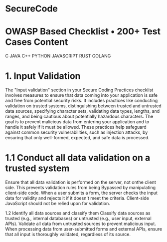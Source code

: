 # SecureCode
# OWASP Based Checklist  • 200+ Test Cases  Content  
C JAVA  C++  PYTHON  JAVASCRIPT  RUST  GOLANG

# 1. Input Validation
 The "Input validation" section in your Secure Coding Practices checklist involves measures to ensure that data coming into your application is safe and free from potential security 
 risks. It includes practices like conducting validation on trusted systems, distinguishing between trusted and untrusted data sources, specifying character sets, validating data types, 
 lengths, and ranges, and being cautious about potentially hazardous characters. The goal is to prevent malicious data from entering your application and to handle it safely if it must be 
 allowed. These practices help safeguard against common security vulnerabilities, such as injection attacks, by ensuring that only well-formed, expected, and safe data is processed.

# 1.1 Conduct all data validation on a trusted system
  Ensure that all data validation is performed on the server, not onthe client side.
  This prevents validation rules from being Bypassed by manipulating client-side code. 
  When a user submits a form, the server checks the input data for validity and rejects it if it doesn't meet the criteria. Client-side JavaScript should not be relied upon for validation.

 1.2 Identify all data sources and classify them Classify data sources as trusted (e.g., internal databases) or untrusted (e.g., user input, external APIs). Validate all data from untrusted sources to prevent malicious input. When processing data from user-submitted forms and external APIs, ensure that all input is thoroughly validated, regardless of its source.
